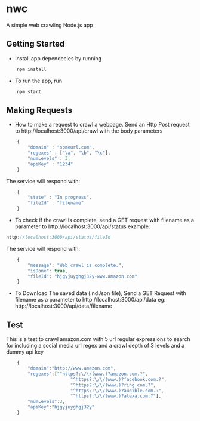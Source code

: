 # nwc
A simple web crawling Node.js app

## Getting Started
* Install app dependecies by running
```javascript
    npm install
```
* To run the app, run
```javascript
    npm start
```

## Making Requests
* How to make a request to crawl a webpage.
Send an Http Post request to http://localhost:3000/api/crawl
with the body parameters
```javascript
    {
        "domain" : "someurl.com",
        "regexes" : ["\a", "\b", "\c"],
        "numLevels" : 3,
        "apiKey" : "1234"
    }
```
The service will respond with:
```javascript
    {
        "state" : "In progress",
        "fileId" : "filename"
    }
```

* To check if the crawl is complete,
send a GET request with filename as a parameter to http://localhost:3000/api/status
example: 
```javascript
http://localhost:3000/api/status/fileId
```
The service will respond with:
```javascript
    {
    	"message": "Web crawl is complete.",
    	"isDone": true,
    	"fileId": "hjgyjuyghgj32y-www.amazon.com"
    }
```

* To Download The saved data (.ndJson file), 
Send a GET Request with filename as a parameter to http://localhost:3000/api/data
eg: http://localhost:3000/api/data/filename

## Test
This is a test to crawl amazon.com with 5 url regular expressions to search for including a social media url regex and a crawl depth of 3 levels and a dummy api key
```javascript
    {
	    "domain":"http://www.amazon.com",
	    "regexes":["^https?:\/\/(www.)?amazon.com.?", 
                    	"^https?:\/\/(www.)?facebook.com.?", 
                    	"^https?:\/\/(www.)?ring.com.?",
                    	"^https?:\/\/(www.)?audible.com.?", 
                    	"^https?:\/\/(www.)?alexa.com.?"],
	    "numLevels":3,
	    "apiKey":"hjgyjuyghgj32y"
    }
```
